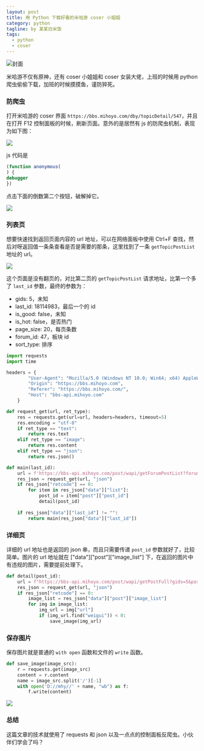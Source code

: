 ```yaml
---
layout: post
title: 用 Python 下载好看的米哈游 coser 小姐姐
category: python
tagline: by 某某白米饭
tags: 
  - python
  - coser
---
```


![封面](https://files.mdnice.com/user/15960/a5660322-d46c-4baa-851b-1a69ae054f6f.png)

米哈游不仅有原神，还有 coser 小姐姐和 coser 女装大佬，上班的时候用 python 爬虫偷偷下载，加班的时候摸摸鱼，谨防猝死。
<!--more-->

### 防爬虫

打开米哈游的 coser 界面 `https://bbs.mihoyo.com/dby/topicDetail/547`，并且在打开 F12 控制面板的时候，刷新页面。意外的是居然有 js 的防爬虫机制，表现为如下图：

![](https://files.mdnice.com/user/15960/0dfcc72a-64c4-4d0e-a47c-f7ad810cc128.png)

js 代码是

```js
(function anonymous(
) {
debugger
})
```

点击下面的倒数第二个按钮，破解掉它。

![](https://files.mdnice.com/user/15960/55467a3c-067d-4e3b-ab8f-0e96970cb396.png)


### 列表页

想要快速找到返回页面内容的 url 地址，可以在网络面板中使用 Ctrl+F 查找，然后对呀返回值一条条查看是否是需要的那条，这里找到了一条 `getTopicPostList` 地址的 url。

![](https://files.mdnice.com/user/15960/961015fe-2886-4302-a1ae-7ea0f8d9ce01.png)


这个页面是没有翻页的，对比第二页的 `getTopicPostList` 请求地址，比第一个多了 `last_id` 参数，最终的参数为：

* gids: 5，未知
* last_id: 18114983，最后一个的 id
* is_good: false，未知
* is_hot: false，是否热门
* page_size: 20，每页条数
* forum_id: 47，板块 id
* sort_type: 排序

```python
import requests
import time

headers = {
        "User-Agent": "Mozilla/5.0 (Windows NT 10.0; Win64; x64) AppleWebKit/537.36 (KHTML, like Gecko) Chrome/98.0.4758.102 Safari/537.36",
        "Origin": "https://bbs.mihoyo.com",
        "Referer": "https://bbs.mihoyo.com/",
        "Host": "bbs-api.mihoyo.com"
    }

def request_get(url, ret_type):
    res = requests.get(url=url, headers=headers, timeout=5)
    res.encoding = "utf-8"
    if ret_type == "text":
        return res.text
    elif ret_type == "image":
        return res.content
    elif ret_type == "json":
        return res.json()

def main(last_id):
    url = f'https://bbs-api.mihoyo.com/post/wapi/getForumPostList?forum_id=47&gids=5&is_good=false&is_hot=false&last_id={last_id}&page_size=20&sort_type=2'
    res_json = request_get(url, "json")
    if res_json["retcode"] == 0:
        for item in res_json["data"]["list"]:
            post_id = item["post"]["post_id"]
            detail(post_id)
                
    if res_json["data"]["last_id"] != "":
        return main(res_json["data"]["last_id"])
```

### 详细页

详细的 url 地址也是返回的 json 串，而且只需要传递 `post_id` 参数就好了，比较简单。图片的 url 地址就在 ["data"]["post"]["image_list"] 下，在返回的图片中有违规的图片，需要提前处理下。

```python
def detail(post_id):
    url = f"https://bbs-api.mihoyo.com/post/wapi/getPostFull?gids=5&post_id={post_id}&read=1"
    res_json = request_get(url, "json")
    if res_json["retcode"] == 0:
        image_list = res_json["data"]["post"]["image_list"]
        for img in image_list:
            img_url = img["url"]
            if (img_url.find("weigui")) < 0:
                save_image(img_url)
```

### 保存图片

保存图片就是普通的 `with open` 函数和文件的 `write` 函数。

```python
def save_image(image_src):
    r = requests.get(image_src)
    content = r.content
    name = image_src.split('/')[-1]
    with open('D://mhy//' + name, "wb") as f:
        f.write(content)
```

![](https://files.mdnice.com/user/15960/ee4ebeff-2b5c-4c0b-84b3-cb9a23dc0909.png)


### 总结

这篇文章的技术就使用了 requests 和 json 以及一点点的控制面板反爬虫。小伙伴们学会了吗？
